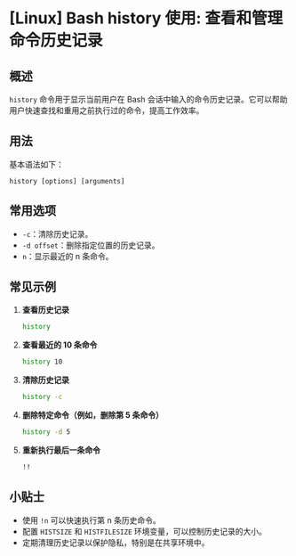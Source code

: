 # [Linux] Bash history 使用: 查看和管理命令历史记录

## 概述
`history` 命令用于显示当前用户在 Bash 会话中输入的命令历史记录。它可以帮助用户快速查找和重用之前执行过的命令，提高工作效率。

## 用法
基本语法如下：
```
history [options] [arguments]
```

## 常用选项
- `-c`：清除历史记录。
- `-d offset`：删除指定位置的历史记录。
- `n`：显示最近的 n 条命令。

## 常见示例
1. **查看历史记录**
   ```bash
   history
   ```

2. **查看最近的 10 条命令**
   ```bash
   history 10
   ```

3. **清除历史记录**
   ```bash
   history -c
   ```

4. **删除特定命令（例如，删除第 5 条命令）**
   ```bash
   history -d 5
   ```

5. **重新执行最后一条命令**
   ```bash
   !!
   ```

## 小贴士
- 使用 `!n` 可以快速执行第 n 条历史命令。
- 配置 `HISTSIZE` 和 `HISTFILESIZE` 环境变量，可以控制历史记录的大小。
- 定期清理历史记录以保护隐私，特别是在共享环境中。